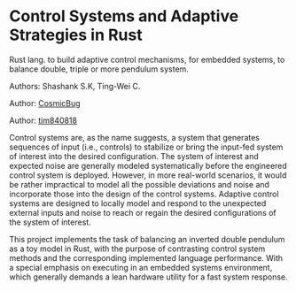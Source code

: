 # Control Systems and Adaptive Strategies in Rust

Rust lang. to build adaptive control mechanisms, for embedded systems, to balance double, triple or more pendulum system.

Authors: Shashank S.K, Ting-Wei C.

Author: [CosmicBug](https://github.com/CosmicBug)

Author: [tim840818](https://github.com/tim840818)



Control systems are, as the name suggests, a system that generates sequences of input (i.e., controls) to stabilize or bring the input-fed system of interest into the desired configuration. The system of interest and expected noise are generally modeled systematically before the engineered control system is deployed. However, in more real-world scenarios, it would be rather impractical to model all the possible deviations and noise and incorporate those into the design of the control systems. Adaptive control systems are designed to locally model and respond to the unexpected external inputs and noise to reach or regain the desired configurations of the system of interest.

This project implements the task of balancing an inverted double pendulum as a toy model in Rust, with the purpose of contrasting control system methods and the corresponding implemented language performance. With a special emphasis on executing in an embedded systems environment, which generally demands a lean hardware utility for a fast system response.
